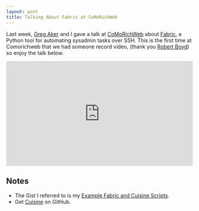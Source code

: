 ```yaml
---
layout: post
title: Talking About Fabric at CoMoRichWeb 
---
```


Last week, [Greg Aker][greg] and I gave a talk at [CoMoRichWeb][comorichweb] about [Fabric][],
a Python tool for automating sysadmin tasks over SSH. This is the first time at Comorichweb 
that we had someone record video, (thank you [Robert Boyd][rboyd]) so enjoy the talk below.

[greg]: http://www.gregaker.net/
[comorichweb]: http://comorichweb.posterous.com/
[Fabric]: http://fabfile.org/
[rboyd]: http://twitter.com/rboyd

<div class="blockimage" style="position: relative; width: 100%; height: 0; padding-bottom: 56.26%; ">
  <iframe style="position: absolute; top: 0; left: 0; width: 100%; height: 100%" src="http://player.vimeo.com/video/28457665?title=0&amp;byline=0&amp;portrait=0&amp;color=ff9933" frameborder="0"></iframe>
</div>

Notes
-----

* The Gist I referred to is my [Example Fabric and Cuisine Scripts][gist].
* Get [Cuisine][] on GitHub.

[gist]: https://gist.github.com/1035890
[Cuisine]: https://github.com/sebastien/cuisine
